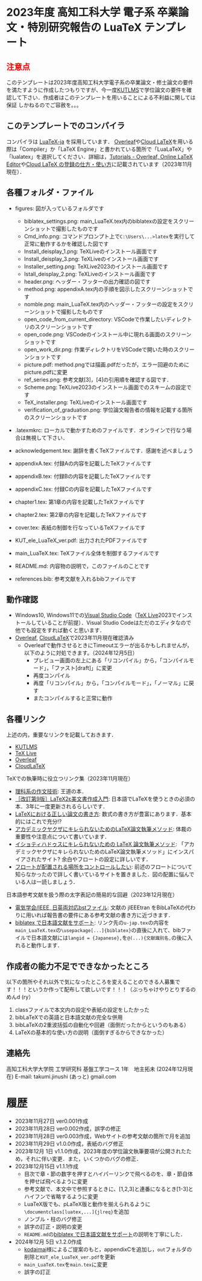# 2023年度 高知工科大学 電子系 卒業論文・特別研究報告の LuaTeX テンプレート

## <span style="color: red; ">注意点</span>
このテンプレートは2023年度高知工科大学電子系の卒業論文・修士論文の要件を満たすように作成したつもりですが、今一度[KUTLMS](https://lms.kochi-tech.ac.jp/)で学位論文の要件を確認して下さい．作成者はこのテンプレートを用いることによる不利益に関しては保証
しかねるのでご容赦を。。。

## このテンプレートでのコンパイラ
コンパイラは [LuaTeX-ja](https://texwiki.texjp.org/?LuaTeX-ja) を採用しています．
[Overleaf](https://www.overleaf.com)や[Cloud LaTeX](https://cloudlatex.io)を用いる際は「Compiler」か「LaTeX Engine」と書かれている箇所で「LuaLaTeX」や「lualatex」を選択してください．詳細は，[Tutorials - Overleaf, Online LaTeX Editor](https://www.overleaf.com/learn/latex/Tutorials)や[Cloud LaTeX の登録の仕方・使い方](https://cloudlatex.io/how-to-use-cl)に記載されています（2023年11月現在）．

## 各種フォルダ・ファイル
- figures: 図が入っているフォルダです
  - biblatex_settings.png: main_LuaTeX.tex内のbiblatexの設定をスクリーンショットで撮影したものです
  - Cmd_info.png: コマンドプロンプト上で```C:\Users\...>latex```を実行して正常に動作するかを確認した図です
  - Install_deisplay_1.png: TeXLiveのインストール画面です
  - Install_deisplay_3.png: TeXLiveのインストール画面です
  - Installer_setting.png: TeXLive2023のインストール画面です
  - Istall_deisplay_2.png: TeXLiveのインストール画面です
  - header.png: ヘッダー・フッターの出力確認の図です
  - method.png: appendixA.tex内の手順を図示したスクリーンショットです
  - nomble.png: main_LuaTeX.tex内のヘッダー・フッターの設定をスクリーンショットで撮影したものです
  - open_code_from_current_directory: VSCodeで作業したいディレクトリのスクリーンショットです
  - open_code.png: VSCodeのインストール中に現れる画面のスクリーンショットです
  - open_work_dir.png: 作業ディレクトリをVSCodeで開いた時のスクリーンショットです
  - picture.pdf: method.pngでは描画.pdfだったが，エラー回避のためにpicture.pdfに変更
  - ref_series.png: 参考文献[3]，[4]の引用順を確認する図です．
  - Scheme.png: TeXLive2023のインストール画面でのスキームの設定です
  - TeX_installer.png: TeXLiveのインストール画面です
  - verification_of_graduation.png: 学位論文報告者の情報を記載する箇所のスクリーンショットです

- .latexmkrc: ローカルで動かすためのファイルです．オンラインで行なう場合は無視して下さい．
- acknowledgement.tex: 謝辞を書くTeXファイルです．感謝を述べましょう
- appendixA.tex: 付録Aの内容を記載したTeXファイルです
- appendixB.tex: 付録Bの内容を記載したTeXファイルです
- appendixC.tex: 付録Cの内容を記載したTeXファイルです
- chapter1.tex: 第1章の内容を記載したTeXファイルです
- chapter2.tex: 第2章の内容を記載したTeXファイルです
- cover.tex: 表紙の制御を行なっているTeXファイルです
- KUT_ele_LuaTeX_ver.pdf: 出力されたPDFファイルです
- main_LuaTeX.tex: TeXファイル全体を制御するファイルです
- README.md: 内容物の説明で，このファイルのことです
- references.bib: 参考文献を入れるbibファイルです

## 動作確認
- Windows10, Windows11での[Visual Studio Code](https://code.visualstudio.com/)（[TeX Live](https://texwiki.texjp.org/?TeX%20Live)2023でインストールしていることが前提）．Visual Studio Codeはただのエディタなので他でも設定をすれば動くと思います．
- [Overleaf](https://www.overleaf.com), [CloudLaTeX](https://cloudlatex.io)で2023年11月現在確認済み
  - Overleafで動作させるときにTimeoutエラーが出るかもしれませんが，以下のように対処できます。（2024年12月5日）
    - プレビュー画面の左上にある「リコンパイル」から，「コンパイルモード」，「ファスト[draft]」に変更
    - 再度コンパイル
    - 再度「リコンパイル」から，「コンパイルモード」，「ノーマル」に戻す
    - またコンパイルすると正常に動作

## 各種リンク
上述の内，重要なリンクを記載しておきます．
- [KUTLMS](https://lms.kochi-tech.ac.jp/)
- [TeX Live](https://texwiki.texjp.org/?TeX%20Live)
- [Overleaf](https://www.overleaf.com)
- [CloudLaTeX](https://cloudlatex.io)

TeXでの執筆時に役立つリンク集（2023年11月現在）
- [理科系の作文技術](https://www.chuko.co.jp/shinsho/1981/09/100624.html): 王道の本．
- [［改訂第9版］LaTeX2ε美文書作成入門](https://gihyo.jp/book/2023/978-4-297-13889-9): 日本語でLaTeXを使うときの必須の本．3年に一度更新されるらしいです．
- [LaTeXにおける正しい論文の書き方](https://qiita.com/birdwatcher/items/5ec42b35d84d3ee2ffbb): 数式の書き方が豊富にあります．基本的にはこれで充分!?
- [アカデミックヤクザにキレられないためのLaTeX論文執筆メソッド](https://qiita.com/suigin/items/10960e516f2d44f6b6de): 体裁の重要性や注意点について書いています．
- [イショティハドゥスにキレられないための LaTeX 論文執筆メソッド](https://qiita.com/Ishotihadus/items/bbbb85f54e6a4e7aaac0): 「アカデミックヤクザにキレられないためのLaTeX論文執筆メソッド」にインスパイアされたサイト? 余白やフロートの設定に詳しいです．
- [フロートが配置される場所をコントロールしたい](https://qiita.com/Yarakashi_Kikohshi/items/05c9ce4613b1334827c8): 前述のフロートについて知らなかったので詳しく書いているサイトを置きました．図の配置に悩んでいる人は一読しましょう．

日本語参考文献を扱う際の太字表記の簡易的な回避（2023年12月現在）
-  [電気学会/IEEE, 日英両対応bstファイル](https://github.com/ehki/jIEEEtran): 文献の jIEEEtran をBibLaTeXの代わりに用いれば報告書の要件にある参考文献の書き方に近づきます．
-  [biblatex で日本語文献をサポート](https://gist.github.com/idiotWu/4879a88a3e34618cc8215a43ba2e9fbd): リンク先の```u-jap.tex```の内容を```main_LuaTeX.tex```の```\usepackage[...]{biblatex}```の直後に入れて、bibファイルで日本語文献には```langid = {Japanese},```を```@(...){文献識別名,```の後に入れると動作します．

## 作成者の能力不足でできなかったところ
以下の箇所やそれ以外で気になったところを変えることのできる人募集です！！！というか作って配布して欲しいです！！！（ぶっちゃけやりとりするのめんd (ry）
1. classファイルで本文内の設定や表紙の設定をしたかった
2. bibLaTeXでの英語と日本語文献の完全な併用
3. bibLaTeXの2重波括弧の自動化や回避（面倒だったからというのもある）
4. LaTeXの基本的な使い方の説明（面倒すぎるからできなかった）


## 連絡先
高知工科大学大学院 工学研究科 基盤工学コース 1年　地主拓未 (2024年12月現在)
E-mail: takumi.jinushi (あっと) gmail.com

# 履歴
- 2023年11月27日 ver0.001作成
- 2023年11月28日 ver0.002作成，誤字の修正
- 2023年11月28日 ver0.003作成，Webサイトの参考文献の箇所で月を追加
- 2023年11月29日 v1.0.0作成，表紙のバグ修正
- 2023年12月 1日 v1.1.0作成，2023年度の学位論文執筆要項が公開されたため，それに伴い変更．また，いくつかのバグの修正．
- 2023年12月15日 v1.1.1作成
  - 目次で章・節の数字を押すとハイパーリンクで飛べるのを、章・節自体を押せば飛べるように変更
  - 参考文献で、本文中で参照するときに、[1,2,3]と連番になるとき[1-3]とハイフンで省略するように変更
  - LuaTeX版でも、pLaTeX版と動作を揃えられるように```\documentclass[luatex,...]{jlreq}```を追加
  - ノンブル・柱のバグ修正
  - 誤字の訂正・説明の変更
  - ```README.md```の[biblatex で日本語文献をサポート](https://gist.github.com/idiotWu/4879a88a3e34618cc8215a43ba2e9fbd)の説明を丁寧にした．
- 2024年12月 5日 v.1.2.0作成
  - [kodaimai](https://github.com/kodaimai)様によるご提案のもと，appendixCを追加し，```out```フォルダの削除と```KUT_ele_LuaTeX_ver.pdf```を更新
  - ```main_LuaTeX.tex```を```main.tex```に変更
  - 誤字の訂正